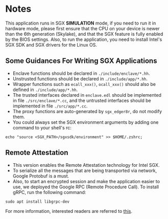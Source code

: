 # Notes

This application runs in SGX **SIMULATION** mode, if you need to run it in hardware mode, please first ensure that the CPU on your device is newer than the 6th generation (Skylake), and that the SGX feature is fully enabled by the BIOS settings. Also, to run the application, you need to install Intel's SGX SDK and SGX drivers for the Linux OS.

## Some Guidances For Writing SGX Applications

* Enclave functions should be declared in `./include/enclave/*.hh`.
* Unstrusted functions should be declared in `./include/app/*.hh`.
* Wrapper functions such as `ecall_xxx()`, `ocall_xxx()` should also be defined in `./include/app/*.hh`.
* The trusted interfaces declared in `enclave.edl` should be implemented in file `./src/enclave/*.cc`, and the untrusted interfaces should be implemented in file `./src/app/*.cc`.
* The proxy functions are auto-generated by `sgx_edger8r`, do not modify them.
* You could always set the SGX environment arguments by adding one command to your shell's rc:

```shell
echo "source <SGX_PATH>/sgxsdk/environment" >> $HOME/.zshrc;
```

## Remote Attestation

* This version enables the Remote Attestation technology for Intel SGX.
* To serialize all the messages that are being transported via network, Google Protobuf is a must.
* Also, to start an encrypted session and make the application easier to use, we deployed the Google RPC (Remote Procedure Call). To install gRPC, run the following command:

```shell
sudo apt install libgrpc-dev
```

For more information, interested readers are referred to [this](https://grpc.io).
